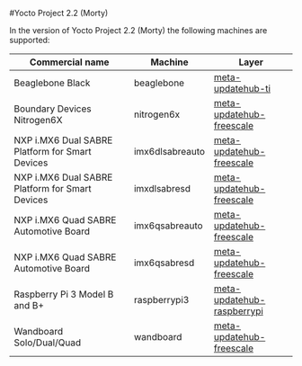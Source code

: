 #Yocto Project 2.2 (Morty)

In the version of Yocto Project 2.2 (Morty) the following machines are supported:

Commercial name                                 |Machine         |Layer                                                                                            |
------------------------------------------------|----------------|-------------------------------------------------------------------------------------------------|
Beaglebone Black                                |beaglebone      |[meta-updatehub-ti](https://github.com/UpdateHub/meta-updatehub-ti/tree/morty)                   |
Boundary Devices Nitrogen6X                     |nitrogen6x      |[meta-updatehub-freescale](https://github.com/UpdateHub/meta-updatehub-freescale/tree/morty)     |
NXP i.MX6 Dual SABRE Platform for Smart Devices |imx6dlsabreauto |[meta-updatehub-freescale](https://github.com/UpdateHub/meta-updatehub-freescale/tree/morty)     |
NXP i.MX6 Dual SABRE Platform for Smart Devices |imxdlsabresd    |[meta-updatehub-freescale](https://github.com/UpdateHub/meta-updatehub-freescale/tree/morty)     |
NXP i.MX6 Quad SABRE Automotive Board           |imx6qsabreauto  |[meta-updatehub-freescale](https://github.com/UpdateHub/meta-updatehub-freescale/tree/morty)     |
NXP i.MX6 Quad SABRE Automotive Board           |imx6qsabresd    |[meta-updatehub-freescale](https://github.com/UpdateHub/meta-updatehub-freescale/tree/morty)     |
Raspberry Pi 3 Model B and B+                   |raspberrypi3    |[meta-updatehub-raspberrypi](https://github.com/UpdateHub/meta-updatehub-raspberrypi/tree/morty) |
Wandboard Solo/Dual/Quad                        |wandboard       |[meta-updatehub-freescale](https://github.com/UpdateHub/meta-updatehub-freescale/tree/morty)     |
